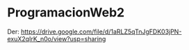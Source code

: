 # ProgramacionWeb2
Der:
https://drive.google.com/file/d/1aRLZ5qTnJgFDK03jPN-exuX2qIrK_n0o/view?usp=sharing
